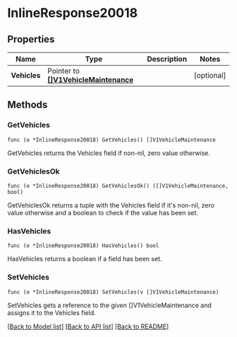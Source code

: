 # InlineResponse20018

## Properties

Name | Type | Description | Notes
------------ | ------------- | ------------- | -------------
**Vehicles** | Pointer to [**[]V1VehicleMaintenance**](V1VehicleMaintenance.md) |  | [optional] 

## Methods

### GetVehicles

`func (o *InlineResponse20018) GetVehicles() []V1VehicleMaintenance`

GetVehicles returns the Vehicles field if non-nil, zero value otherwise.

### GetVehiclesOk

`func (o *InlineResponse20018) GetVehiclesOk() ([]V1VehicleMaintenance, bool)`

GetVehiclesOk returns a tuple with the Vehicles field if it's non-nil, zero value otherwise
and a boolean to check if the value has been set.

### HasVehicles

`func (o *InlineResponse20018) HasVehicles() bool`

HasVehicles returns a boolean if a field has been set.

### SetVehicles

`func (o *InlineResponse20018) SetVehicles(v []V1VehicleMaintenance)`

SetVehicles gets a reference to the given []V1VehicleMaintenance and assigns it to the Vehicles field.


[[Back to Model list]](../README.md#documentation-for-models) [[Back to API list]](../README.md#documentation-for-api-endpoints) [[Back to README]](../README.md)


